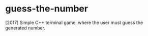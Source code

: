 # guess-the-number
[2017] Simple C++ terminal game, where the user must guess the generated number.
